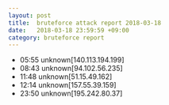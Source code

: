 ```yaml
---
layout: post
title:  bruteforce attack report 2018-03-18
date:   2018-03-18 23:59:59 +09:00
category: bruteforce report
---
```


* 05:55 unknown[140.113.194.199]
* 08:43 unknown[94.102.56.235]
* 11:48 unknown[51.15.49.162]
* 12:14 unknown[157.55.39.159]
* 23:50 unknown[195.242.80.37]
